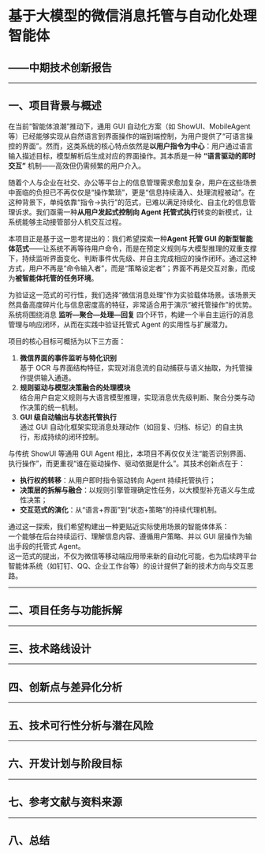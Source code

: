 # 基于大模型的微信消息托管与自动化处理智能体  
## ——中期技术创新报告
---
## 一、项目背景与概述

在当前“智能体浪潮”推动下，通用 GUI 自动化方案（如 ShowUI、MobileAgent 等）已经能够实现从自然语言到界面操作的端到端控制，为用户提供了“可语言操控的界面”。然而，这类系统的核心特点依然是**以用户指令为中心**：用户通过语言输入描述目标，模型解析后生成对应的界面操作。其本质是一种 **“语言驱动的即时交互”** 机制——高效但仍需频繁的用户介入。

随着个人与企业在社交、办公等平台上的信息管理需求愈加复杂，用户在这些场景中面临的负担已不再仅仅是“操作繁琐”，更是“信息持续涌入、处理流程被动”。在这种背景下，单纯依靠“指令→执行”的范式，已难以满足持续化、自主化的信息管理诉求。我们亟需一种**从用户发起式控制向 Agent 托管式执行**转变的新模式，让系统能够主动接管部分人机交互过程。

本项目正是基于这一思考提出的：我们希望探索一种**Agent 托管 GUI 的新型智能体范式**——让系统不再等待用户命令，而是在预定义规则与大模型推理的双重支撑下，持续监听界面变化、判断事件优先级、并自主完成相应的操作闭环。通过这种方式，用户不再是“命令输入者”，而是“策略设定者”；界面不再是交互对象，而成为**被智能体托管的任务环境**。

为验证这一范式的可行性，我们选择“微信消息处理”作为实验载体场景。该场景天然具备高度碎片化与信息密度高的特征，非常适合用于演示“被托管操作”的优势。系统将围绕消息 **监听—聚合—处理—回复** 四个环节，构建一个半自主运行的消息管理与响应闭环，从而在实践中验证托管式 Agent 的实用性与扩展潜力。

项目的核心目标可概括为以下三方面：
1. **微信界面的事件监听与特化识别**  
   基于 OCR 与界面结构特征，实现对消息流的自动捕获与语义抽取，为托管操作提供输入通道。
2. **规则驱动与模型决策融合的处理模块**  
   结合用户自定义规则与大语言模型推理，实现消息优先级判断、聚合分类与动作决策的统一机制。
3. **GUI 级自动输出与状态托管执行**  
   通过 GUI 自动化框架实现消息处理动作（如回复、归档、标记）的自主执行，形成持续的闭环控制。

与传统 ShowUI 等通用 GUI Agent 相比，本项目不再仅仅关注“能否识别界面、执行操作”，而更重视“谁在驱动操作、驱动依据是什么”。其技术创新点在于：
- **执行权的转移**：从用户即时指令驱动转向 Agent 持续托管执行；  
- **决策层的拆解与融合**：以规则引擎管理确定性任务，以大模型补充语义与生成性决策；  
- **交互范式的演化**：从“语言+界面”到“状态+策略”的持续代理机制。

通过这一探索，我们希望构建出一种更贴近实际使用场景的智能体体系：  
一个能够在后台持续运行、理解信息内容、遵循用户策略、并以 GUI 层操作为输出手段的托管式 Agent。  
这一范式的提出，不仅为微信等移动端应用带来新的自动化可能，也为后续跨平台智能体系统（如钉钉、QQ、企业工作台等）的设计提供了新的技术方向与交互思路。

---

## 二、项目任务与功能拆解


---

## 三、技术路线设计


---

## 四、创新点与差异化分析


---

## 五、技术可行性分析与潜在风险


---

## 六、开发计划与阶段目标


---

## 七、参考文献与资料来源


---

## 八、总结